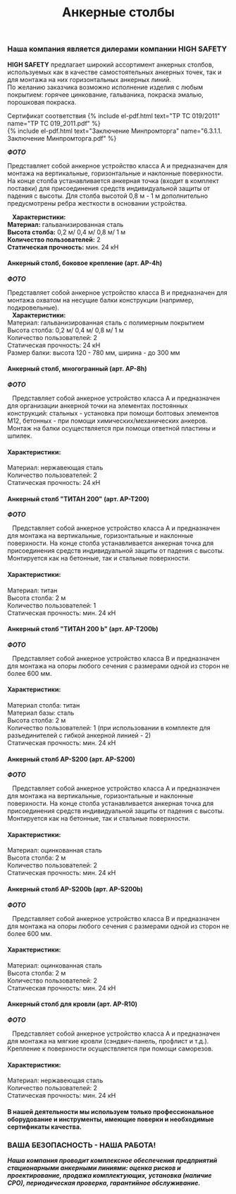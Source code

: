 ﻿---
title: Анкерные столбы
cat: 3
sortid: 3.6
submenu: true
---

### Наша компания является дилерами компании **HIGH SAFETY**

**HIGH SAFETY** предлагает широкий ассортимент анкерных столбов, используемых как в качестве самостоятельных анкерных точек, так и для монтажа на них горизонтальных анкерных линий.  
По желанию заказчика возможно исполнение изделия с любым покрытием: горячее цинкование, гальваника, покраска эмалью, порошковая покраска. 

Сертификат соответствия {% include el-pdf.html text="TP TC 019/2011" name="TP TC 019_2011.pdf" %}  
{% include el-pdf.html text="Заключение Минпромторга" name="6.3.1.1. Заключение Минпромторга.pdf" %}


***ФОТО***  

Представляет собой анкерное устройство класса A и предназначен для монтажа на вертикальные, горизонтальные и наклонные поверхности. На конце столба устанавливается анкерная точка (входит в комплект поставки) для присоединения средств индивидуальной защиты от падения с высоты.  Для столба высотой 0,8 м - 1 м  дополнительно предусмотрены ребра жесткости в основании устройства.   
 
` ` **Характеристики:**  
**Материал:** гальванизированная сталь  
**Высота столба:** 0,2 м/ 0,4 м/ 0,8 м/ 1 м  
**Количество пользователей:** 2  
**Статическая прочность:** мин. 24 кН  
 
 
 
#### **Анкерный столб, боковое крепление** (арт. AP-4h)  
***ФОТО***

Представляет собой анкерное устройство класса B и предназначен для монтажа охватом на несущие балки конструкции (например, подкровельные).       
` ` **Характеристики:**  
Материал: гальванизированная сталь с полимерным покрытием  
Высота столба: 0,2 м/ 0,4 м/ 0,8 м/ 1 м  
Количество пользователей: 2  
Статическая прочность: 24 кН  
Размер балки: высота 120 - 780 мм, ширина - до 300 мм
 
 
#### Анкерный столб, многогранный (арт. AP-8h)  
***ФОТО***

` ` Представляет собой анкерное устройство класса А и предназначен для организации анкерной точки на элементах постоянных конструкций: стальных - установка при помощи болтовых элементов М12, бетонных - при помощи химических/механических анкеров. Монтаж на балки осуществляется при помощи ответной пластины и шпилек.       
#### Характеристики:  
Материал: нержавеющая сталь  
Количество пользователей: 2  
Статическая прочность: 24 кН  
 
 
#### Анкерный столб "ТИТАН 200" (арт. AP-T200)  
***ФОТО***

` ` Представляет собой анкерное устройство класса A и предназначен для монтажа на вертикальные, горизонтальные и наклонные поверхности. На конце столба устанавливается анкерная точка для присоединения средств индивидуальной защиты от падения с высоты.  Монтируется как на бетонные, так и стальные поверхности.     
#### Характеристики:  
Материал: титан  
Высота столба: 2 м  
Количество пользователей: 1  
Статическая прочность: мин. 24 кН
 
 
#### Анкерный столб "ТИТАН 200 b" (арт. AP-T200b)
***ФОТО***

` ` Представляет собой анкерное устройство класса B и предназначен для монтажа на опоры любого сечения с размерами одной из сторон не более 600 мм.       
#### Характеристики:  
Материал столба: титан  
Материал базы: сталь  
Высота столба: 2 м  
Количество пользователей: 1 (при использовании в комплекте для разъединителей с гибкой анкерной линией - 2)  
Статическая прочность: мин. 24 кН
 
 
#### Анкерный столб AP-S200 (арт. AP-S200)
***ФОТО***

` ` Представляет собой анкерное устройство класса A и предназначен для монтажа на вертикальные, горизонтальные и наклонные поверхности. На конце столба устанавливается анкерная точка для присоединения средств индивидуальной защиты от падения с высоты.  Монтируется как на бетонные, так и стальные поверхности.      
#### Характеристики:  
Материал: оцинкованная сталь  
Высота столба: 2 м  
Количество пользователей: 2  
Статическая прочность: мин. 24 кН  
 
 
#### Анкерный столб AP-S200b (арт. AP-S200b)
***ФОТО***

` ` Представляет собой анкерное устройство класса B и предназначен для монтажа на опоры любого сечения с размерами одной из сторон не более 600 мм.        
#### Характеристики:  
Материал: оцинкованная сталь  
Высота столба: 2 м  
Количество пользователей: 2  
Статическая прочность: мин. 24 кН  
 
 
#### Анкерный столб для кровли (арт. AP-R10)
***ФОТО***

` ` Представляет собой анкерное устройство класса A и предназначен для монтажа на мягкие кровли (сэндвич-панель, профлист и т.д.). Крепление к поверхности осуществляется при помощи саморезов.   
#### Характеристики:  
Материал: нержавеющая сталь  
Количество пользователей: 2  
Статическая прочность: мин. 24 кН  
 
 
#### В нашей деятельности мы используем только профессиональное оборудование и инструменты, имеющие поверки и необходимые сертификаты качества.


### ВАША БЕЗОПАСНОСТЬ - НАША РАБОТА!

***Наша компания проводит комплексное обеспечения предприятий стационарными анкерными линиями: оценка рисков и проектирование, продажа комплектующих, установка (наличие СРО), периодическая проверка, гарантийное обслуживание.***

